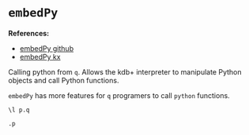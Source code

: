 # `embedPy`

**References:**
- [embedPy github][embedPy-github]
- [embedPy kx][embedPy-kx]

Calling python from `q`.
Allows the kdb+ interpreter to manipulate Python objects and call Python functions.


`embedPy` has more features for `q` programers to call `python` functions.

~~~~
\l p.q
~~~~

~~~~
.p
~~~~

[embedPy-github]: https://github.com/KxSystems/embedPy
[embedPy-kx]: https://code.kx.com/q/ml/embedpy/
